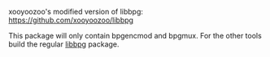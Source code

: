 xooyoozoo's modified version of libbpg: https://github.com/xooyoozoo/libbpg

This package will only contain bpgencmod and bpgmux.
For the other tools build the regular [libbpg](https://github.com/darealshinji/debian-packaging/tree/master/graphics/libbpg) package.
